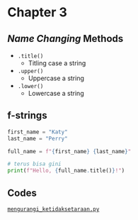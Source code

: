 # Chapter 3

## _Name Changing_ Methods

- `.title()`
  - Titling case a string
- `.upper()`
  - Uppercase a string
- `.lower()`
  - Lowercase a string

## f-strings

```python
first_name = "Katy"
last_name = "Perry"

full_name = f"{first_name} {last_name}"

# terus bisa gini
print(f"Hello, {full_name.title()}!")
```

## Codes

[`mengurangi_ketidaksetaraan.py`](mengurangi_ketidaksetaraan.py)
